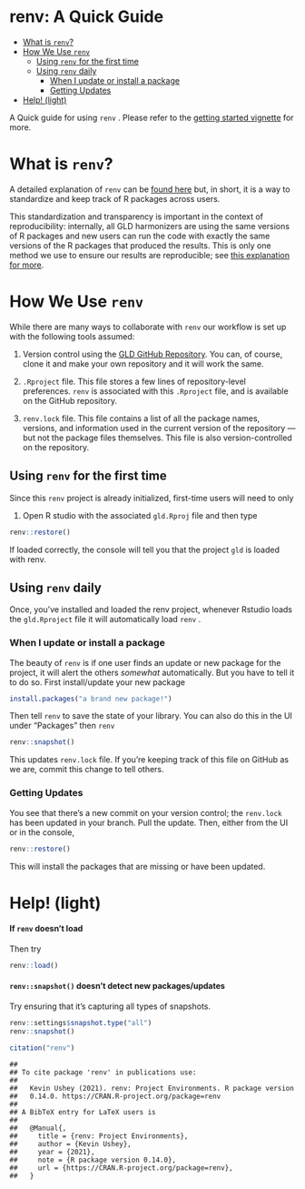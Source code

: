 renv: A Quick Guide
================

-   [What is `renv`?](#what-is-renv)
-   [How We Use `renv`](#how-we-use-renv)
    -   [Using `renv` for the first
        time](#using-renv-for-the-first-time)
    -   [Using `renv` daily](#using-renv-daily)
        -   [When I update or install a
            package](#when-i-update-or-install-a-package)
        -   [Getting Updates](#getting-updates)
-   [Help! (light)](#help-light)

A Quick guide for using `renv` . Please refer to the [getting started
vignette](https://rstudio.github.io/renv/articles/renv.html) for more.

# What is `renv`?

A detailed explanation of `renv` can be [found
here](https://rstudio.github.io/renv/articles/renv.html) but, in short,
it is a way to standardize and keep track of R packages across users.

This standardization and transparency is important in the context of
reproducibility: internally, all GLD harmonizers are using the same
versions of R packages and new users can run the code with exactly the
same versions of the R packages that produced the results. This is only
one method we use to ensure our results are reproducible; see [this
explanation for
more](https://rstudio.github.io/renv/articles/renv.html#reproducibility-1).

# How We Use `renv`

While there are many ways to collaborate with `renv` our workflow is set
up with the following tools assumed:

1.  Version control using the [GLD GitHub
    Repository](https://github.com/worldbank/gld). You can, of course,
    clone it and make your own repository and it will work the same.

2.  `.Rproject` file. This file stores a few lines of repository-level
    preferences. `renv` is associated with this `.Rproject` file, and is
    available on the GitHub repository.

3.  `renv.lock` file. This file contains a list of all the package
    names, versions, and information used in the current version of the
    repository — but not the package files themselves. This file is also
    version-controlled on the repository.

## Using `renv` for the first time

Since this `renv` project is already initialized, first-time users will
need to only

1. Open R studio with the associated `gld.Rproj` file and then type

``` r
renv::restore()
```

If loaded correctly, the console will tell you that the project `gld` is
loaded with renv.

## Using `renv` daily

Once, you’ve installed and loaded the renv project, whenever Rstudio
loads the `gld.Rproject` file it will automatically load `renv` .

### When I update or install a package

The beauty of `renv` is if one user finds an update or new package for
the project, it will alert the others *somewhat* automatically. But you
have to tell it to do so. First install/update your new package

``` r
install.packages("a brand new package!")
```

Then tell `renv` to save the state of your library. You can also do this
in the UI under “Packages” then `renv`

``` r
renv::snapshot()
```

This updates `renv.lock` file. If you’re keeping track of this file on
GitHub as we are, commit this change to tell others.

### Getting Updates

You see that there’s a new commit on your version control; the
`renv.lock` has been updated in your branch. Pull the update. Then,
either from the UI or in the console,

``` r
renv::restore()
```

This will install the packages that are missing or have been updated.

# Help! (light)

#### If `renv` doesn’t load

Then try

``` r
renv::load()
```

#### `renv::snapshot()` doesn’t detect new packages/updates

Try ensuring that it’s capturing all types of snapshots.

``` r
renv::settings$snapshot.type("all")
renv::snapshot()
```

``` r
citation("renv")
```

    ## 
    ## To cite package 'renv' in publications use:
    ## 
    ##   Kevin Ushey (2021). renv: Project Environments. R package version
    ##   0.14.0. https://CRAN.R-project.org/package=renv
    ## 
    ## A BibTeX entry for LaTeX users is
    ## 
    ##   @Manual{,
    ##     title = {renv: Project Environments},
    ##     author = {Kevin Ushey},
    ##     year = {2021},
    ##     note = {R package version 0.14.0},
    ##     url = {https://CRAN.R-project.org/package=renv},
    ##   }

